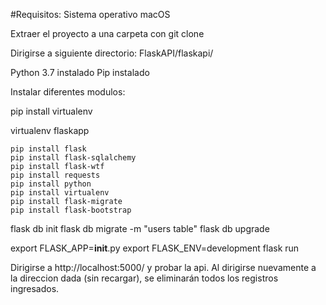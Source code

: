 
#Requisitos:
Sistema operativo macOS

Extraer el proyecto a una carpeta con git clone

Dirigirse a siguiente directorio:
FlaskAPI/flaskapi/

Python 3.7 instalado
Pip instalado

Instalar diferentes modulos:

pip install virtualenv

virtualenv flaskapp
```
pip install flask
pip install flask-sqlalchemy
pip install flask-wtf
pip install requests
pip install python
pip install virtualenv
pip install flask-migrate
pip install flask-bootstrap

```


flask db init
flask db migrate -m "users table"
flask db upgrade

export FLASK_APP=__init__.py
 export FLASK_ENV=development
 flask run


Dirigirse a http://localhost:5000/ y probar la api.
Al dirigirse nuevamente a la direccion dada (sin recargar), se eliminarán todos los registros ingresados.

